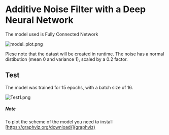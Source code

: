 # Additive Noise Filter with a Deep Neural Network

The model used is Fully Connected Network

![model_plot.png]()

Plese note that the datast will be created in runtime. The noise has a normal distibution (mean 0 and variance 1), scaled by a 0.2 factor.

## Test

The model was trained for 15 epochs, with a batch size of 16.

![Test1.png]()


##### Note
To plot the scheme of the model you need to install [https://graphviz.org/download/](graphviz)
